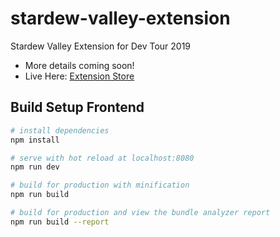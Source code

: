 # stardew-valley-extension
Stardew Valley Extension for Dev Tour 2019

- More details coming soon!
- Live Here: [Extension Store](https://www.twitch.tv/ext/n7tl4s82j4t7ukowth87p6azvjz0cf-2.0.0)

## Build Setup Frontend

``` bash
# install dependencies
npm install

# serve with hot reload at localhost:8080
npm run dev

# build for production with minification
npm run build

# build for production and view the bundle analyzer report
npm run build --report
```

